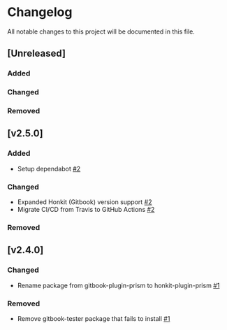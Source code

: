 # Changelog
All notable changes to this project will be documented in this file.

## [Unreleased]

### Added

### Changed

### Removed

## [v2.5.0]

### Added
- Setup dependabot [#2](https://github.com/mziyut/honkit-plugin-prism/pull/2)

### Changed
- Expanded Honkit (Gitbook) version support [#2](https://github.com/mziyut/honkit-plugin-prism/pull/2)
- Migrate CI/CD from Travis to GitHub Actions [#2](https://github.com/mziyut/honkit-plugin-prism/pull/2)

### Removed

## [v2.4.0]

### Changed
- Rename package from gitbook-plugin-prism to honkit-plugin-prism [#1](https://github.com/mziyut/honkit-plugin-prism/pull/1)

### Removed
- Remove gitbook-tester package that fails to install [#1](https://github.com/mziyut/honkit-plugin-prism/pull/1)
